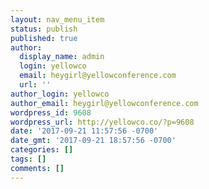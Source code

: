 ```yaml
---
layout: nav_menu_item
status: publish
published: true
author:
  display_name: admin
  login: yellowco
  email: heygirl@yellowconference.com
  url: ''
author_login: yellowco
author_email: heygirl@yellowconference.com
wordpress_id: 9608
wordpress_url: http://yellowco.co/?p=9608
date: '2017-09-21 11:57:56 -0700'
date_gmt: '2017-09-21 18:57:56 -0700'
categories: []
tags: []
comments: []
---
```


